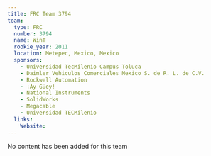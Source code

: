 ```yaml
---
title: FRC Team 3794
team:
  type: FRC
  number: 3794
  name: WinT
  rookie_year: 2011
  location: Metepec, Mexico, Mexico
  sponsors:
    - Universidad TecMilenio Campus Toluca
    - Daimler Vehiculos Comerciales Mexico S. de R. L. de C.V.
    - Rockwell Automation
    - ¡Ay Güey!
    - National Instruments
    - SolidWorks
    - Megacable
    - Universidad TECMilenio
  links:
    Website: 
---
```

No content has been added for this team